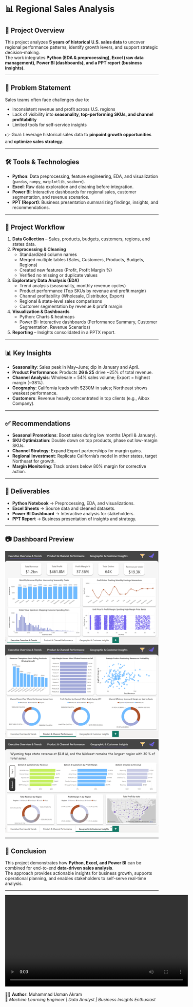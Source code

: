 # 📊 Regional Sales Analysis

## 📌 Project Overview
This project analyzes **5 years of historical U.S. sales data** to uncover regional performance patterns, identify growth levers, and support strategic decision-making.  
The work integrates **Python (EDA & preprocessing), Excel (raw data management), Power BI (dashboards), and a PPT report (business insights).**

---

## 🎯 Problem Statement
Sales teams often face challenges due to:
- Inconsistent revenue and profit across U.S. regions  
- Lack of visibility into **seasonality, top-performing SKUs, and channel profitability**  
- Limited tools for self-service insights  

👉 Goal: Leverage historical sales data to **pinpoint growth opportunities** and **optimize sales strategy**.

---

## 🛠️ Tools & Technologies
- **Python**: Data preprocessing, feature engineering, EDA, and visualization (`pandas`, `numpy`, `matplotlib`, `seaborn`).  
- **Excel**: Raw data exploration and cleaning before integration.  
- **Power BI**: Interactive dashboards for regional sales, customer segmentation, and revenue scenarios.  
- **PPT (Report)**: Business presentation summarizing findings, insights, and recommendations.  

---

## 🔄 Project Workflow
1. **Data Collection** – Sales, products, budgets, customers, regions, and states data.  
2. **Preprocessing & Cleaning**  
   - Standardized column names  
   - Merged multiple tables (Sales, Customers, Products, Budgets, Regions)  
   - Created new features (Profit, Profit Margin %)  
   - Verified no missing or duplicate values  
3. **Exploratory Data Analysis (EDA)**  
   - Trend analysis (seasonality, monthly revenue cycles)  
   - Product performance (Top SKUs by revenue and profit margin)  
   - Channel profitability (Wholesale, Distributor, Export)  
   - Regional & state-level sales comparisons  
   - Customer segmentation by revenue & profit margin  
4. **Visualization & Dashboards**  
   - Python: Charts & heatmaps  
   - Power BI: Interactive dashboards (Performance Summary, Customer Segmentation, Revenue Scenarios)  
5. **Reporting** – Insights consolidated in a PPTX report.  

---

## 📊 Key Insights
- **Seasonality**: Sales peak in May–June; dip in January and April.  
- **Product Performance**: Products **26 & 25** drive ~25% of total revenue.  
- **Channel Analysis**: Wholesale = 54% sales volume; Export = highest margin (~38%).  
- **Geography**: California leads with $230M in sales; Northeast shows weakest performance.  
- **Customers**: Revenue heavily concentrated in top clients (e.g., Aibox Company).  

---

## ✅ Recommendations
- **Seasonal Promotions**: Boost sales during low months (April & January).  
- **SKU Optimization**: Double down on top products, phase out low-margin SKUs.  
- **Channel Strategy**: Expand Export partnerships for margin gains.  
- **Regional Investment**: Replicate California’s model in other states, target Northeast for growth.  
- **Margin Monitoring**: Track orders below 80% margin for corrective action.  

---

## 📌 Deliverables
- **Python Notebook** → Preprocessing, EDA, and visualizations.  
- **Excel Sheets** → Source data and cleaned datasets.  
- **Power BI Dashboard** → Interactive analysis for stakeholders.  
- **PPT Report** → Business presentation of insights and strategy.  

---

## 📷 Dashboard Preview
![Dashboard](dashboard_page01.png)
![Dashboard](dashboard_page02.png)
![Dashboard](dashboard_page03.png)


---

## 📢 Conclusion
This project demonstrates how **Python, Excel, and Power BI** can be combined for end-to-end **data-driven sales analysis**.  
The approach provides actionable insights for business growth, supports operational planning, and enables stakeholders to self-serve real-time analysis.

---
<video src="Regional_Sales_Analysis.mp4" width="600" controls></video>

👨‍💻 **Author**: Muhammad Usman Akram  
📌 *Machine Learning Engineer | Data Analyst | Business Insights Enthusiast*  
